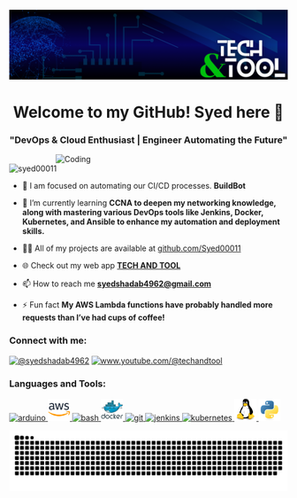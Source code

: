 ![logo](https://github.com/Syed00011/Syed00011/blob/master/TOOL%20(1).png)
<h1 align="center">Welcome to my GitHub! Syed here 🤖</h1>
<h3 align="center">"DevOps & Cloud Enthusiast | Engineer Automating the Future"</h3>
<img align="right" alt="Coding" width="400" src="https://i.pinimg.com/originals/54/e3/7d/54e37d8074ebcde1d96c77d7b2a7f310.gif" style="margin-right: 20px;">

<p align="left"> <img src="https://komarev.com/ghpvc/?username=syed00011&label=Profile%20views&color=0e75b6&style=flat" alt="syed00011" /> </p>

- 🔭 I am focused on automating our CI/CD processes. **BuildBot**

- 🌱 I’m currently learning **CCNA to deepen my networking knowledge, along with mastering various DevOps tools like Jenkins, Docker, Kubernetes, and Ansible to enhance my automation and deployment skills.**

- 👨‍💻 All of my projects are available at [github.com/Syed00011](https://github.com/Syed00011)

- 🌐 Check out my web app **[TECH AND TOOL](https://syed00011.github.io/TECH-AND-TOOL/)**

- 📫 How to reach me **syedshadab4962@gmail.com**

- ⚡ Fun fact **My AWS Lambda functions have probably handled more requests than I’ve had cups of coffee!**

<h3 align="left">Connect with me:</h3>
<p align="left">
<a href="https://medium.com/@syedshadab4962" target="blank"><img align="center" src="https://raw.githubusercontent.com/rahuldkjain/github-profile-readme-generator/master/src/images/icons/Social/medium.svg" alt="@syedshadab4962" height="30" width="40" /></a>
<a href="https://www.youtube.com/c/www.youtube.com/@techandtool" target="blank"><img align="center" src="https://raw.githubusercontent.com/rahuldkjain/github-profile-readme-generator/master/src/images/icons/Social/youtube.svg" alt="www.youtube.com/@techandtool" height="30" width="40" /></a>
</p>

<h3 align="left">Languages and Tools:</h3>
<p align="left">
<a href="https://www.arduino.cc/" target="_blank" rel="noreferrer"> <img src="https://cdn.worldvectorlogo.com/logos/arduino-1.svg" alt="arduino" width="40" height="40"/> </a> 
<a href="https://aws.amazon.com" target="_blank" rel="noreferrer"> <img src="https://raw.githubusercontent.com/devicons/devicon/master/icons/amazonwebservices/amazonwebservices-original-wordmark.svg" alt="aws" width="40" height="40"/> </a> 
<a href="https://www.gnu.org/software/bash/" target="_blank" rel="noreferrer"> <img src="https://www.vectorlogo.zone/logos/gnu_bash/gnu_bash-icon.svg" alt="bash" width="40" height="40"/> </a> 
<a href="https://www.docker.com/" target="_blank" rel="noreferrer"> <img src="https://raw.githubusercontent.com/devicons/devicon/master/icons/docker/docker-original-wordmark.svg" alt="docker" width="40" height="40"/> </a> 
<a href="https://git-scm.com/" target="_blank" rel="noreferrer"> <img src="https://www.vectorlogo.zone/logos/git-scm/git-scm-icon.svg" alt="git" width="40" height="40"/> </a> 
<a href="https://www.jenkins.io" target="_blank" rel="noreferrer"> <img src="https://www.vectorlogo.zone/logos/jenkins/jenkins-icon.svg" alt="jenkins" width="40" height="40"/> </a> 
<a href="https://kubernetes.io" target="_blank" rel="noreferrer"> <img src="https://www.vectorlogo.zone/logos/kubernetes/kubernetes-icon.svg" alt="kubernetes" width="40" height="40"/> </a> 
<a href="https://www.linux.org/" target="_blank" rel="noreferrer"> <img src="https://raw.githubusercontent.com/devicons/devicon/master/icons/linux/linux-original.svg" alt="linux" width="40" height="40"/> </a> 
<a href="https://www.python.org" target="_blank" rel="noreferrer"> <img src="https://raw.githubusercontent.com/devicons/devicon/master/icons/python/python-original.svg" alt="python" width="40" height="40"/> </a>
</p>

<picture>
  <source media="(prefers-color-scheme: dark)" srcset="https://raw.githubusercontent.com/darostegui/darostegui/output/github-contribution-grid-snake-dark.svg">
  <source media="(prefers-color-scheme: light)" srcset="https://raw.githubusercontent.com/darostegui/darostegui/output/github-contribution-grid-snake.svg">
  <img alt="github contribution grid snake animation" src="https://raw.githubusercontent.com/darostegui/darostegui/output/github-contribution-grid-snake.svg">
</picture>
